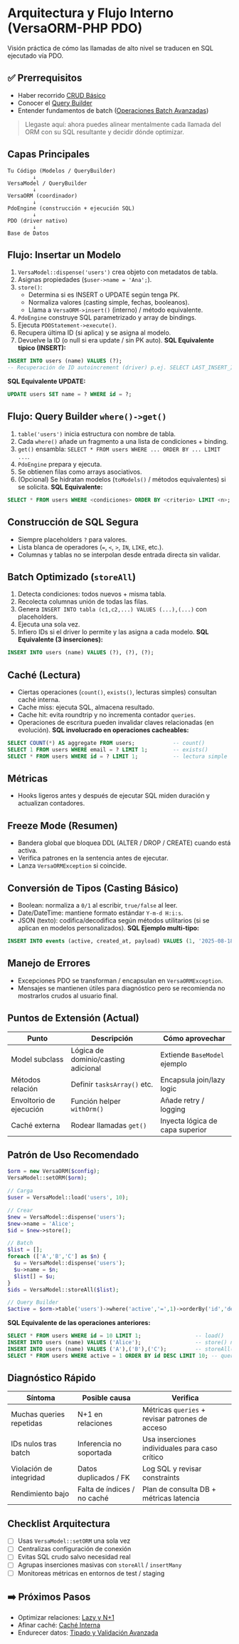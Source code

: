 # Arquitectura y Flujo Interno (VersaORM-PHP PDO)

Visión práctica de cómo las llamadas de alto nivel se traducen en SQL ejecutado vía PDO.

## ✅ Prerrequisitos
- Haber recorrido [CRUD Básico](../03-basico/crud-basico.md)
- Conocer el [Query Builder](../04-query-builder/README.md)
- Entender fundamentos de batch ([Operaciones Batch Avanzadas](batch-operaciones-avanzado.md))

> Llegaste aquí: ahora puedes alinear mentalmente cada llamada del ORM con su SQL resultante y decidir dónde optimizar.

## Capas Principales
```
Tu Código (Modelos / QueryBuilder)
        ↓
VersaModel / QueryBuilder
        ↓
VersaORM (coordinador)
        ↓
PdoEngine (construcción + ejecución SQL)
        ↓
PDO (driver nativo)
        ↓
Base de Datos
```

## Flujo: Insertar un Modelo
1. `VersaModel::dispense('users')` crea objeto con metadatos de tabla.
2. Asignas propiedades (`$user->name = 'Ana';`).
3. `store()`:
   - Determina si es INSERT o UPDATE según tenga PK.
   - Normaliza valores (casting simple, fechas, booleanos).
   - Llama a `VersaORM->insert()` (interno) / método equivalente.
4. `PdoEngine` construye SQL parametrizado y array de bindings.
5. Ejecuta `PDOStatement->execute()`.
6. Recupera última ID (si aplica) y se asigna al modelo.
7. Devuelve la ID (o null si era update / sin PK auto).
**SQL Equivalente típico (INSERT):**
```sql
INSERT INTO users (name) VALUES (?);
-- Recuperación de ID autoincrement (driver) p.ej. SELECT LAST_INSERT_ID(); (MySQL)
```
**SQL Equivalente UPDATE:**
```sql
UPDATE users SET name = ? WHERE id = ?;
```

## Flujo: Query Builder `where()->get()`
1. `table('users')` inicia estructura con nombre de tabla.
2. Cada `where()` añade un fragmento a una lista de condiciones + binding.
3. `get()` ensambla: `SELECT * FROM users WHERE ... ORDER BY ... LIMIT ...`.
4. `PdoEngine` prepara y ejecuta.
5. Se obtienen filas como arrays asociativos.
6. (Opcional) Se hidratan modelos (`toModels()` / métodos equivalentes) si se solicita.
**SQL Equivalente:**
```sql
SELECT * FROM users WHERE <condiciones> ORDER BY <criterio> LIMIT <n>;
```

## Construcción de SQL Segura
- Siempre placeholders `?` para valores.
- Lista blanca de operadores (`=`, `<`, `>`, `IN`, `LIKE`, etc.).
- Columnas y tablas no se interpolan desde entrada directa sin validar.

## Batch Optimizado (`storeAll`)
1. Detecta condiciones: todos nuevos + misma tabla.
2. Recolecta columnas unión de todas las filas.
3. Genera `INSERT INTO tabla (c1,c2,...) VALUES (...),(...)` con placeholders.
4. Ejecuta una sola vez.
5. Infiero IDs si el driver lo permite y las asigna a cada modelo.
**SQL Equivalente (3 inserciones):**
```sql
INSERT INTO users (name) VALUES (?), (?), (?);
```

## Caché (Lectura)
- Ciertas operaciones (`count()`, `exists()`, lecturas simples) consultan caché interna.
- Cache miss: ejecuta SQL, almacena resultado.
- Cache hit: evita roundtrip y no incrementa contador `queries`.
- Operaciones de escritura pueden invalidar claves relacionadas (en evolución).
**SQL involucrado en operaciones cacheables:**
```sql
SELECT COUNT(*) AS aggregate FROM users;            -- count()
SELECT 1 FROM users WHERE email = ? LIMIT 1;        -- exists()
SELECT * FROM users WHERE id = ? LIMIT 1;           -- lectura simple
```

## Métricas
- Hooks ligeros antes y después de ejecutar SQL miden duración y actualizan contadores.

## Freeze Mode (Resumen)
- Bandera global que bloquea DDL (ALTER / DROP / CREATE) cuando está activa.
- Verifica patrones en la sentencia antes de ejecutar.
- Lanza `VersaORMException` si coincide.

## Conversión de Tipos (Casting Básico)
- Boolean: normaliza a `0/1` al escribir, `true/false` al leer.
- Date/DateTime: mantiene formato estándar `Y-m-d H:i:s`.
- JSON (texto): codifica/decodifica según métodos utilitarios (si se aplican en modelos personalizados).
**SQL Ejemplo multi-tipo:**
```sql
INSERT INTO events (active, created_at, payload) VALUES (1, '2025-08-18 10:12:00', '{"k":"v"}');
```

## Manejo de Errores
- Excepciones PDO se transforman / encapsulan en `VersaORMException`.
- Mensajes se mantienen útiles para diagnóstico pero se recomienda no mostrarlos crudos al usuario final.

## Puntos de Extensión (Actual)
| Punto | Descripción | Cómo aprovechar |
|-------|-------------|-----------------|
| Model subclass | Lógica de dominio/casting adicional | Extiende `BaseModel` ejemplo |
| Métodos relación | Definir `tasksArray()` etc. | Encapsula join/lazy logic |
| Envoltorio de ejecución | Función helper `withOrm()` | Añade retry / logging |
| Caché externa | Rodear llamadas `get()` | Inyecta lógica de capa superior |

## Patrón de Uso Recomendado
```php
$orm = new VersaORM($config);
VersaModel::setORM($orm);

// Carga
$user = VersaModel::load('users', 10);

// Crear
$new = VersaModel::dispense('users');
$new->name = 'Alice';
$id = $new->store();

// Batch
$list = [];
foreach (['A','B','C'] as $n) {
  $u = VersaModel::dispense('users');
  $u->name = $n;
  $list[] = $u;
}
$ids = VersaModel::storeAll($list);

// Query Builder
$active = $orm->table('users')->where('active','=',1)->orderBy('id','desc')->limit(10)->get();
```
**SQL Equivalente de las operaciones anteriores:**
```sql
SELECT * FROM users WHERE id = 10 LIMIT 1;                 -- load()
INSERT INTO users (name) VALUES ('Alice');                 -- store() nuevo
INSERT INTO users (name) VALUES ('A'),('B'),('C');         -- storeAll() batch
SELECT * FROM users WHERE active = 1 ORDER BY id DESC LIMIT 10; -- query builder
```

## Diagnóstico Rápido
| Síntoma | Posible causa | Verifica |
|---------|---------------|----------|
| Muchas queries repetidas | N+1 en relaciones | Métricas `queries` + revisar patrones de acceso |
| IDs nulos tras batch | Inferencia no soportada | Usa inserciones individuales para caso crítico |
| Violación de integridad | Datos duplicados / FK | Log SQL y revisar constraints |
| Rendimiento bajo | Falta de índices / no caché | Plan de consulta DB + métricas latencia |

## Checklist Arquitectura
- [ ] Usas `VersaModel::setORM` una sola vez
- [ ] Centralizas configuración de conexión
- [ ] Evitas SQL crudo salvo necesidad real
- [ ] Agrupas inserciones masivas con `storeAll` / `insertMany`
- [ ] Monitoreas métricas en entornos de test / staging

## ➡️ Próximos Pasos
- Optimizar relaciones: [Lazy y N+1](lazy-n+1.md)
- Afinar caché: [Caché Interna](cache-interna.md)
- Endurecer datos: [Tipado y Validación Avanzada](tipado-validacion-avanzado.md)
